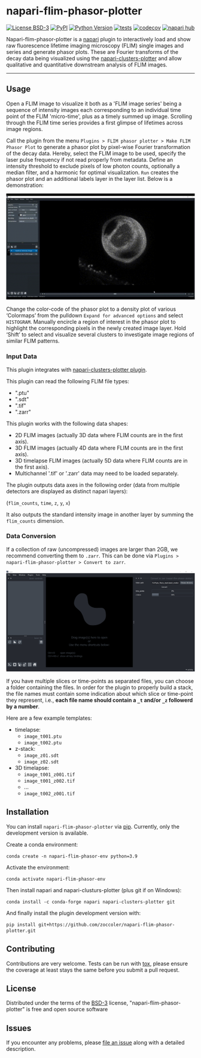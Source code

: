 # napari-flim-phasor-plotter

[![License BSD-3](https://img.shields.io/pypi/l/napari-flim-phasor-plotter.svg?color=green)](https://github.com/zoccoler/napari-flim-phasor-plotter/raw/main/LICENSE)
[![PyPI](https://img.shields.io/pypi/v/napari-flim-phasor-plotter.svg?color=green)](https://pypi.org/project/napari-flim-phasor-plotter)
[![Python Version](https://img.shields.io/pypi/pyversions/napari-flim-phasor-plotter.svg?color=green)](https://python.org)
[![tests](https://github.com/zoccoler/napari-flim-phasor-plotter/workflows/tests/badge.svg)](https://github.com/zoccoler/napari-flim-phasor-plotter/actions)
[![codecov](https://codecov.io/gh/zoccoler/napari-flim-phasor-plotter/branch/main/graph/badge.svg)](https://codecov.io/gh/zoccoler/napari-flim-phasor-plotter)
[![napari hub](https://img.shields.io/endpoint?url=https://api.napari-hub.org/shields/napari-flim-phasor-plotter)](https://napari-hub.org/plugins/napari-flim-phasor-plotter)

Napari-flim-phasor-plotter is a [napari] plugin to interactively load and show raw fluorescence lifetime imaging microscopy (FLIM) single images and series and generate phasor plots. These are Fourier transforms of the decay data being visualized using the [napari-clusters-plotter](https://github.com/BiAPoL/napari-clusters-plotter) and allow qualitative and quantitative downstream analysis of FLIM images.  

----------------------------------

## Usage

Open a FLIM image to visualize it both as a 'FLIM image series' being a sequence of intensity images each corresponding to an individual time point of the FLIM 'micro-time', plus as a timely summed up image. Scrolling through the FLIM time series provides a first glimpse of lifetimes across image regions.

Call the plugin from the menu `Plugins > FLIM phasor plotter > Make FLIM Phasor Plot` to generate a phasor plot by pixel-wise Fourier transformation of the decay data. Hereby, select the FLIM image to be used, specify the laser pulse frequency if not read properly from metadata. Define an intensity threshold to exclude pixels of low photon counts, optionally a median filter, and a harmonic for optimal visualization. `Run` creates the phasor plot and an additional labels layer in the layer list. Below is a demonstration:

![](https://github.com/zoccoler/napari-flim-phasor-plotter/raw/main/images/napari_FLIM_phasor_calculator_Demo.gif)

Change the color-code of the phasor plot to a density plot of various ‘Colormaps’ from the pulldown `Expand for advanced options` and select `HISTOGRAM`. Manually encircle a region of interest in the phasor plot to highlight the corresponding pixels in the newly created image layer. Hold ‘Shift’ to select and visualize several clusters to investigate image regions of similar FLIM patterns. 

### Input Data

This plugin integrates with [napari-clusters-plotter plugin](https://github.com/BiAPoL/napari-clusters-plotter).

This plugin can read the following FLIM file types:
  - ".ptu"
  - ".sdt"
  - ".tif"
  - ".zarr"

This plugin works with the following data shapes:
  - 2D FLIM images (actually 3D data where FLIM counts are in the first axis).
  - 3D FLIM images (actually 4D data where FLIM counts are in the first axis).
  - 3D timelapse FLIM images (actually 5D data where FLIM counts are in the first axis).
  - Multichannel '.tif' or '.zarr' data may need to be loaded separately.

The plugin outputs data axes in the following order (data from multiple detectors are displayed as distinct napari layers):

(`flim_counts`, `time`, `z`, `y`, `x`)

It also outputs the standard intensity image in another layer by summing the `flim_counts` dimension.

### Data Conversion

If a collection of raw (uncompressed) images are larger than 2GB, we recommend converting them to `.zarr`. This can be done via `Plugins > napari-flim-phasor-plotter > Convert to zarr`.

![](https://github.com/zoccoler/napari-flim-phasor-plotter/raw/main/images/convert_to_zarr.png)

If you have multiple slices or time-points as separated files, you can choose a folder containing the files. In order for the plugin to properly build a stack, the file names must contain some indication about which slice or time-point they represent, i.e., **each file name should contain a `_t` and/or `_z` followerd by a number**.

Here are a few example templates:
- timelapse:
  - `image_t001.ptu`
  - `image_t002.ptu`
- z-stack:
  - `image_z01.sdt`
  - `image_z02.sdt`
- 3D timelapse:
  - `image_t001_z001.tif`
  - `image_t001_z002.tif`
  - ...
  - `image_t002_z001.tif`


## Installation

You can install `napari-flim-phasor-plotter` via [pip]. Currently, only the development version is available.

Create a conda environment:

    conda create -n napari-flim-phasor-env python=3.9
    
Activate the environment:

    conda activate napari-flim-phasor-env
    
Then install napari and napari-clusturs-plotter (plus git if on Windows):

    conda install -c conda-forge napari napari-clusters-plotter git
    
And finally install the plugin development version with:

    pip install git+https://github.com/zoccoler/napari-flim-phasor-plotter.git

## Contributing

Contributions are very welcome. Tests can be run with [tox], please ensure
the coverage at least stays the same before you submit a pull request.

## License

Distributed under the terms of the [BSD-3] license,
"napari-flim-phasor-plotter" is free and open source software

## Issues

If you encounter any problems, please [file an issue] along with a detailed description.

[napari]: https://github.com/napari/napari
[Cookiecutter]: https://github.com/audreyr/cookiecutter
[@napari]: https://github.com/napari
[MIT]: http://opensource.org/licenses/MIT
[BSD-3]: http://opensource.org/licenses/BSD-3-Clause
[GNU GPL v3.0]: http://www.gnu.org/licenses/gpl-3.0.txt
[GNU LGPL v3.0]: http://www.gnu.org/licenses/lgpl-3.0.txt
[Apache Software License 2.0]: http://www.apache.org/licenses/LICENSE-2.0
[Mozilla Public License 2.0]: https://www.mozilla.org/media/MPL/2.0/index.txt
[cookiecutter-napari-plugin]: https://github.com/napari/cookiecutter-napari-plugin

[file an issue]: https://github.com/zoccoler/napari-flim-phasor-plotter/issues

[napari]: https://github.com/napari/napari
[tox]: https://tox.readthedocs.io/en/latest/
[pip]: https://pypi.org/project/pip/
[PyPI]: https://pypi.org/
